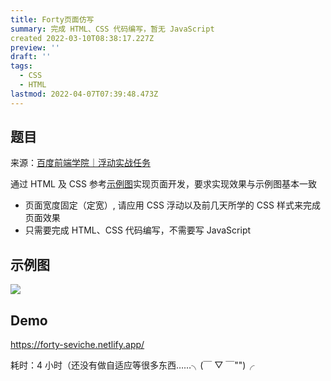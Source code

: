 ```yaml
---
title: Forty页面仿写
summary: 完成 HTML、CSS 代码编写，暂无 JavaScript
created 2022-03-10T08:38:17.227Z
preview: ''
draft: ''
tags:
  - CSS
  - HTML
lastmod: 2022-04-07T07:39:48.473Z
---
```


## 题目

来源：[百度前端学院｜浮动实战任务](http://ife.baidu.com/csspart/floatTask.html)

通过 HTML 及 CSS 参考[示例图](https://b.bdstatic.com/searchbox/icms/searchbox/img/task1.png)实现页面开发，要求实现效果与示例图基本一致

- 页面宽度固定（定宽）, 请应用 CSS 浮动以及前几天所学的 CSS 样式来完成页面效果
- 只需要完成 HTML、CSS 代码编写，不需要写 JavaScript

## 示例图

![](https://s2.loli.net/2022/03/10/V9ZpjQYFvxEDGXJ.jpg)

## Demo

https://forty-seviche.netlify.app/

耗时：4 小时（还没有做自适应等很多东西……╮(￣ ▽ ￣"")╭
